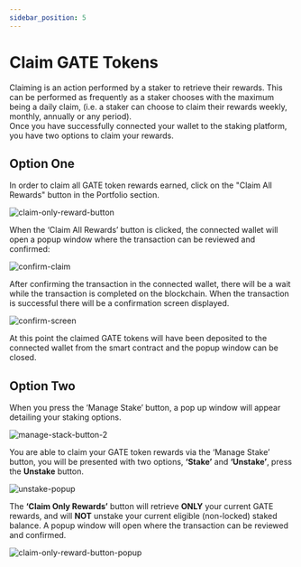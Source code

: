 ```yaml
---
sidebar_position: 5
---
```


# Claim GATE Tokens
Claiming is an action performed by a staker to retrieve their rewards. This can be performed as frequently as a staker chooses with the maximum being a daily claim, (i.e. a staker can choose to claim their rewards weekly, monthly, annually or any period).  
Once you have successfully connected your wallet to the staking platform, you have two options to claim your rewards.
## Option One
In order to claim all GATE token rewards earned, click on the "Claim All Rewards" button in the Portfolio section.

![claim-only-reward-button](/img/staking-user-guide/claim-onlu-reward-button.png)

When the ‘Claim All Rewards’ button is clicked, the connected wallet will open a popup window where the transaction can be reviewed and confirmed:

![confirm-claim](/img/staking-user-guide/confirm-claim.png)

After confirming the transaction in the connected wallet, there will be a wait while the transaction is completed on the blockchain. When the transaction is successful there will be a confirmation screen displayed.

![confirm-screen](/img/staking-user-guide/confirm-screen.png)

At this point the claimed GATE tokens will have been deposited to the connected wallet from the smart contract and the popup window can be closed.
## Option Two 
When you press the ‘Manage Stake’ button, a pop up window will appear detailing your staking options.

![manage-stack-button-2](/img/staking-user-guide/manage-stack-button.png)

You are able to claim your GATE token rewards via the ‘Manage Stake’ button, you will be presented with two options, **‘Stake’** and **‘Unstake’**, press the **Unstake** button.

![unstake-popup](/img/staking-user-guide/unstake-popup.png)

The **‘Claim Only Rewards’** button will retrieve **ONLY** your current GATE rewards, and will **NOT** unstake your current eligible (non-locked) staked balance. A popup window will open where the transaction can be reviewed and confirmed. 

![claim-only-reward-button-popup](/img/staking-user-guide/claim-only-reward-button-popup.png)
